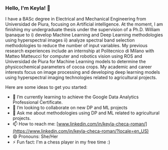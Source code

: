 ### Hello, I'm Keyla! 👋

I have a BASc degree in Electrical and Mechanical Engineering from Universidad de Piura, focusing on Artificial intelligence. At the moment, I am finishing my undergraduate thesis under the supervision of a Ph.D. William Ipanaque to i) develop Machine Learning and Deep Learning methodologies using hyperspectral images ii) analyze spectral band selection methodologies to reduce the number of input variables.
My previous research experiences include an internship at Politecnico di Milano with Matteo Matteucci for computer and robotics vision using ROS and Universidad de Piura for Machine Learning models to determine the physicochemical parameters of cocoa crops.
My academic and career interests focus on image processing and developing deep learning models using hyperspectral imaging technologies related to agricultural projects.

Here are some ideas to get you started:

- 🌱 I’m currently learning to achieve the Google Data Analytics Professional Certificate.
- 👯 I’m looking to collaborate on new DP and ML projects
- 💬 Ask me about methodologies using DP and ML related to agricultural projects.
- 📫 How to reach me: [www.linkedin.com/in/keyla-checa-roman/](https://www.linkedin.com/in/keyla-checa-roman/?locale=en_US)
- 😄 Pronouns: She/Her
- ⚡ Fun fact: I'm a chess player in my free time :)
